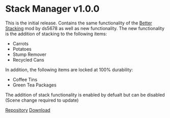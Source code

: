 # Stack Manager v1.0.0
This is the initial release. Contains the same functionality of the [Better Stacking](<https://github.com/ds5678/Better-Stacking>) mod by ds5678 as well as new functionality.
The new functionality is the addition of stacking to the following items:
- Carrots
- Potatoes
- Stump Remover
- Recycled Cans

In addition, the following items are locked at 100% durability:
- Coffee Tins
- Green Tea Packages

The addition of stack functionality is enabled by defualt but can be disabled (Scene change required to update)

[Repository](<https://github.com/Arkhorse/StackManager>)
[Download](<https://github.com/Arkhorse/StackManager/releases/latest/StackManager.dll>)